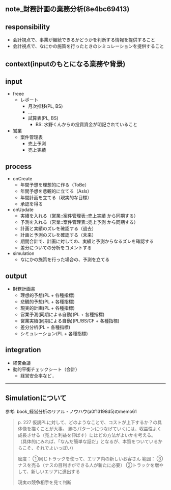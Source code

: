 note_財務計画の業務分析(8e4bc69413)
---

## responsibility
- 会計視点で、事業が継続できるかどうかを判断する情報を提供すること
- 会計視点で、なにかの施策を行ったときのシミュレーションを提供すること

## context(inputのもとになる業務や背景)
## input
- freee
  - レポート
    - 月次推移(PL, BS)
    - ...
    - 試算表(PL, BS)
      - BS: 水野くんからの投資資金が明記されていること
- 営業
  - 案件管理表
    - 売上予測
    - 売上実績

## process
- onCreate
  - 年間予想を理想的に作る（ToBe）
  - 年間予想を悲観的に立てる（AsIs）
  - 年間計画を立てる（現実的な目標）
  - 承認を得る
- onUpdate
  - 実績を入れる（営業::案件管理表::売上実績 から同期する）
  - 予測を入れる（営業::案件管理表::売上予測 から同期する）
  - 計画と実績のズレを確認する（過去）
  - 計画と予測のズレを確認する（未来）
  - 期間合計で、計画に対しての、実績と予測からなるズレを確認する
  - 差分についての分析をコメントする
- simulation
  - なにかの施策を行った場合の、予測を立てる

## output
- 財務計画書
  - 理想的予想(PL + 各種指標)
  - 悲観的予想(PL + 各種指標)
  - 現実的計画(PL + 各種指標)
  - 営業予測(同期による自動)(PL  + 各種指標)
  - 営業実績(同期による自動)(PL/BS/CF  + 各種指標)
  - 差分分析(PL + 各種指標)
  - シミュレーション(PL + 各種指標)

## integration
- 経営会議
- 動的平衡チェックシート（会計）
  - 経営安全率など..


---
## Simulationについて

参考: book_経営分析のリアル・ノウハウ(a0f13198d5)のmemo61
>p. 227
>仮説PLに対して、どのようなことで、コストが上下するか？の具体像を描くことが大事。
>勝ちパターンにつなげていくには、収益性よく成長させる（売上と利益を伸ばす）にはどの方法がよいかを考える。
>（具体的にみれば、「なんだ簡単な話だ」となるが、本質をついているからこそ、それでよいっぽい）
>
>密度： ①同じトラックを使って、エリア内の新しいお客さん
>範囲： ③ナスを売る（ナスの目利きができる人が新たに必要）
>②トラックを増やして、新しいエリアに進出する
>
>現実の競争相手を見て判断





